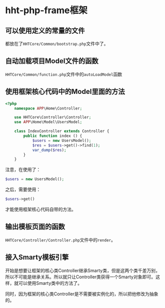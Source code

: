 # hht-php-frame框架

## 可以使用定义的常量的文件

都放在了`HHTCore/Common/bootstrap.php`文件中了。

## 自动加载项目Model文件的函数

`HHTCore/Common/function.php`文件中的`autoLoadModel`函数

## 使用框架核心代码中的Model里面的方法

```php
<?php
    namespace APP\Home\Controller;

    use HHTCore\Controller\Controller;
    use APP\Home\Model\UsersModel;

    class IndexController extends Controller {
    	public function index () {
    		$users = new UsersModel();
    		$res = $users->get()->find(1);
    		var_dump($res);
    	}
    }
```

注意，在使用了：

```php
$users = new UsersModel();
```

之后，需要使用：

```php
$users->get()
```

才能使用框架核心代码自带的方法。

## 输出模板页面的函数

`HHTCore/Controller/Controller.php`文件中的`render`。

## 接入Smarty模板引擎

开始是想要让框架的核心类Controller继承Smarty类，但是这两个类千差万别，所以不可能是继承关系。所以就只让Controller类获得一个Smarty对象即可。这样，就可以使用Smarty类中的方法了。

同时，因为框架的核心类Controller是不需要被实例化的，所以把他修改为抽象的。